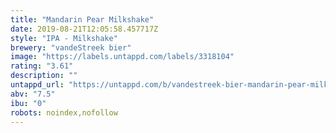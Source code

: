 ```yaml
---
title: "Mandarin Pear Milkshake"
date: 2019-08-21T12:05:58.457717Z
style: "IPA - Milkshake"
brewery: "vandeStreek bier"
image: "https://labels.untappd.com/labels/3318104"
rating: "3.61"
description: ""
untappd_url: "https://untappd.com/b/vandestreek-bier-mandarin-pear-milkshake/3318104"
abv: "7.5"
ibu: "0"
robots: noindex,nofollow
---
```

